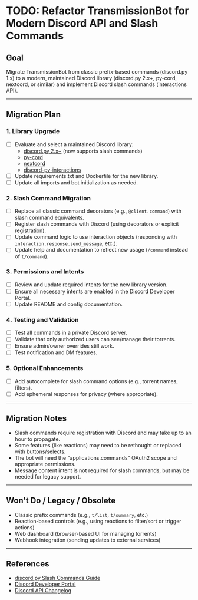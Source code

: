 # TODO: Refactor TransmissionBot for Modern Discord API and Slash Commands

## Goal
Migrate TransmissionBot from classic prefix-based commands (discord.py 1.x) to a modern, maintained Discord library (discord.py 2.x+, py-cord, nextcord, or similar) and implement Discord slash commands (interactions API).

---

## Migration Plan

### 1. Library Upgrade
- [ ] Evaluate and select a maintained Discord library:
  - [discord.py 2.x+](https://github.com/Rapptz/discord.py) (now supports slash commands)
  - [py-cord](https://github.com/Pycord-Development/pycord)
  - [nextcord](https://github.com/nextcord/nextcord)
  - [discord-py-interactions](https://github.com/goverfl0w/discord-interactions)
- [ ] Update requirements.txt and Dockerfile for the new library.
- [ ] Update all imports and bot initialization as needed.

### 2. Slash Command Migration
- [ ] Replace all classic command decorators (e.g., `@client.command`) with slash command equivalents.
- [ ] Register slash commands with Discord (using decorators or explicit registration).
- [ ] Update command logic to use interaction objects (responding with `interaction.response.send_message`, etc.).
- [ ] Update help and documentation to reflect new usage (`/command` instead of `t/command`).

### 3. Permissions and Intents
- [ ] Review and update required intents for the new library version.
- [ ] Ensure all necessary intents are enabled in the Discord Developer Portal.
- [ ] Update README and config documentation.

### 4. Testing and Validation
- [ ] Test all commands in a private Discord server.
- [ ] Validate that only authorized users can see/manage their torrents.
- [ ] Ensure admin/owner overrides still work.
- [ ] Test notification and DM features.

### 5. Optional Enhancements
- [ ] Add autocomplete for slash command options (e.g., torrent names, filters).
- [ ] Add ephemeral responses for privacy (where appropriate).

---

## Migration Notes
- Slash commands require registration with Discord and may take up to an hour to propagate.
- Some features (like reactions) may need to be rethought or replaced with buttons/selects.
- The bot will need the "applications.commands" OAuth2 scope and appropriate permissions.
- Message content intent is not required for slash commands, but may be needed for legacy support.

---

## Won't Do / Legacy / Obsolete
- Classic prefix commands (e.g., `t/list`, `t/summary`, etc.)
- Reaction-based controls (e.g., using reactions to filter/sort or trigger actions)
- Web dashboard (browser-based UI for managing torrents)
- Webhook integration (sending updates to external services)

---

## References
- [discord.py Slash Commands Guide](https://discordpy.readthedocs.io/en/stable/interactions/api.html)
- [Discord Developer Portal](https://discord.com/developers/applications)
- [Discord API Changelog](https://discord.com/developers/docs/change-log) 